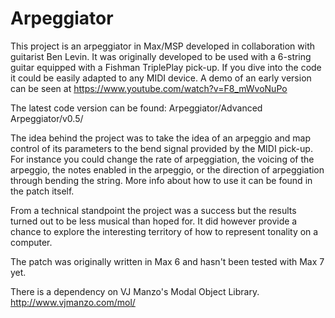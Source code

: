 # Arpeggiator
This project is an arpeggiator in Max/MSP developed in collaboration with guitarist Ben Levin. It was originally developed to be used with  a 6-string guitar equipped with a Fishman TriplePlay pick-up. If you dive into the code it could be easily adapted to any MIDI device. A demo of an early version can be seen at https://www.youtube.com/watch?v=F8_mWvoNuPo

The latest code version can be found: Arpeggiator/Advanced Arpeggiator/v0.5/

The idea behind the project was to take the idea of an arpeggio and map control of its parameters to the bend signal provided by the MIDI pick-up. For instance you could change the rate of arpeggiation, the voicing of the arpeggio, the notes enabled in the arpeggio, or the direction of arpeggiation through bending the string. More info about how to use it can be found in the patch itself.

From a technical standpoint the project was a success but the results turned out to be less musical than hoped for. It did however provide a chance to explore the interesting territory of how to represent tonality on a computer.

The patch was originally written in Max 6 and hasn't been tested with Max 7 yet.

There is a dependency on VJ Manzo's Modal Object Library. http://www.vjmanzo.com/mol/
